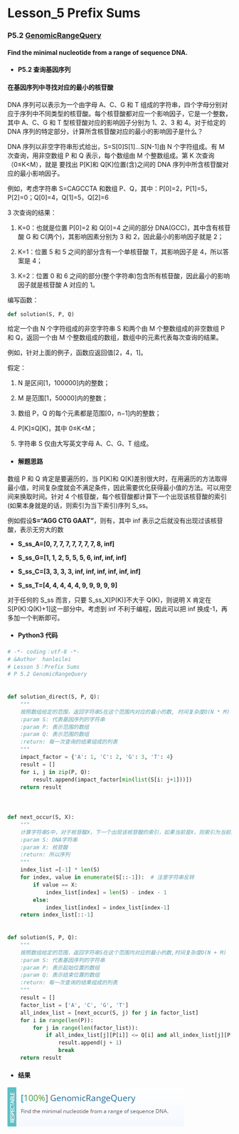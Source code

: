# Lesson_5 Prefix Sums

### P5.2 [GenomicRangeQuery](https://app.codility.com/programmers/lessons/5-prefix_sums/genomic_range_query/)

#### Find the minimal nucleotide from a range of sequence DNA.

- #### P5.2 查询基因序列

#### 在基因序列中寻找对应的最小的核苷酸

DNA 序列可以表示为一个由字母 A、C、G 和 T 组成的字符串，四个字母分别对应于序列中不同类型的核苷酸。每个核苷酸都对应一个影响因子，它是一个整数，其中
A、C、G 和 T 型核苷酸对应的影响因子分别为 1、2、3 和 4。对于给定的 DNA 序列的特定部分，计算所含核苷酸对应的最小的影响因子是什么？

DNA 序列以非空字符串形式给出，S=S[0]S[1]…S[N-1]由 N 个字符组成。有 M 次查询，用非空数组 P 和 Q 表示，每个数组由 M 个整数组成。第 K 次查询（0≤K<M），就是
要找出 P[K]和 Q[K]位置(含)之间的 DNA 序列中所含核苷酸对应的最小影响因子。

例如，考虑字符串 S=CAGCCTA 和数组 P、Q，其中：P[0]=2，P[1]=5，P[2]=0；Q[0]=4，Q[1]=5，Q[2]=6

3 次查询的结果：

1. K=0：也就是位置 P[0]=2 和 Q[0]=4 之间的部分 DNA(GCC)，其中含有核苷酸 G 和 C(两个)，其影响因素分别为 3 和 2，因此最小的影响因子就是 2；

2. K=1：位置 5 和 5 之间的部分含有一个单核苷酸 T，其影响因子是 4，所以答案是 4；

3. K=2：位置 0 和 6 之间的部分(整个字符串)包含所有核苷酸，因此最小的影响因子就是核苷酸 A 对应的 1。

编写函数：

```python
def solution(S, P, Q)
```

给定一个由 N 个字符组成的非空字符串 S 和两个由 M 个整数组成的非空数组 P 和 Q，返回一个由 M 个整数组成的数组，数组中的元素代表每次查询的结果。

例如，针对上面的例子，函数应返回值[2，4，1]。

假定：

1. N 是区间[1，100000]内的整数；

2. M 是范围[1，50000]内的整数；

3. 数组 P，Q 的每个元素都是范围[0，n−1]内的整数；

4. P[K]≤Q[K]，其中 0≤K<M；

5. 字符串 S 仅由大写英文字母 A、C、G、T 组成。

- #### 解题思路

数组 P 和 Q 肯定是要遍历的，当 P[K]和 Q[K]差别很大时，在用遍历的方法取得最小值，时间复杂度就会不满足条件，因此需要优化获得最小值的方法。可以用空间来换取时间。针对 4 个核苷酸，每个核苷酸都计算下一个出现该核苷酸的索引(如果本身就是的话，则索引为当下索引)序列 S_ss。

例如假设**S=“AGG CTG GAAT”**，则有，其中 inf 表示之后就没有出现过该核苷酸，表示无穷大的数

- **S_ss_A=[0, 7, 7, 7, 7, 7, 7, 7, 8, inf]**

- **S_ss_G=[1, 1, 2, 5, 5, 5, 6, inf, inf, inf]**

- **S_ss_C=[3, 3, 3, 3, inf, inf, inf, inf, inf, inf]**

- **S_ss_T=[4, 4, 4, 4, 4, 9, 9, 9, 9, 9]**

对于任何的 S_ss 而言，只要 S_ss_X[P(K)]不大于 Q(K)，则说明 X 肯定在 S[P(K):Q(K)+1]这一部分中。考虑到 inf 不利于编程，因此可以把 inf 换成-1，再多加一个判断即可。

- #### Python3 代码

```python
# -*- coding：utf-8 -*-
# &Author  hanleilei
# Lesson 5：Prefix Sums
# P 5.2 GenomicRangeQuery


def solution_direct(S, P, Q):
    """
    按照数组给定的范围，返回字符串S在这个范围内对应的最小的数, 时间复杂度O(N * M)
    :param S: 代表基因序列的字符串
    :param P: 表示范围的数组
    :param Q: 表示范围的数组
    :return: 每一次查询的结果组成的列表
    """
    impact_factor = {'A': 1, 'C': 2, 'G': 3, 'T': 4}
    result = []
    for i, j in zip(P, Q):
        result.append(impact_factor[min(list(S[i: j+1]))])
    return result



def next_occur(S, X):
    """
    计算字符串S中，对于核苷酸X，下一个出现该核苷酸的索引，如果当前是X，则索引为当前的索引
    :param S: DNA字符串
    :param X: 核苷酸
    :return: 所以序列
    """
    index_list =[-1] * len(S)
    for index, value in enumerate(S[::-1]):  # 注意字符串反转
        if value == X:
            index_list[index] = len(S) - index - 1
        else:
            index_list[index] = index_list[index-1]
    return index_list[::-1]


def solution(S, P, Q):
    """
    按照数组给定的范围，返回字符串S在这个范围内对应的最小的数,时间复杂度O(N + M)
    :param S: 代表基因序列的字符串
    :param P: 表示起始位置的数组
    :param Q: 表示结束位置的数组
    :return: 每一次查询的结果组成的列表
    """
    result = []
    factor_list = ['A', 'C', 'G', 'T']
    all_index_list = [next_occur(S, j) for j in factor_list]
    for i in range(len(P)):
        for j in range(len(factor_list)):
            if all_index_list[j][P[i]] <= Q[i] and all_index_list[j][P[i]] != -1:
                result.append(j + 1)
                break
    return result
```

- #### 结果

![image](https://github.com/Anfany/Codility-Lessons-By-Python3/blob/master/L5_Prefix%20Sums/5.2.png)
